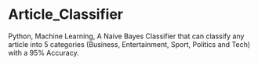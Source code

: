 # Article_Classifier
Python, Machine Learning, A Naive Bayes Classifier that can classify any article into 5 categories (Business, Entertainment, Sport, Politics and Tech) with a 95% Accuracy. 
